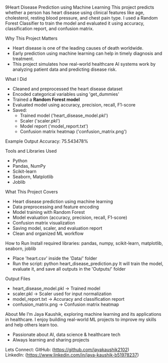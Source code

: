 9Heart Disease Prediction using Machine Learning
This project predicts whether a person has heart disease using clinical features like age, cholesterol, resting blood pressure, and chest pain type. 
I used a Random Forest Classifier to train the model and evaluated it using accuracy, classification report, and confusion matrix.


Why This Project Matters
- Heart disease is one of the leading causes of death worldwide.
- Early prediction using machine learning can help in timely diagnosis and treatment.
- This project simulates how real-world healthcare AI systems work by analyzing patient data and predicting disease risk.

What I Did
- Cleaned and preprocessed the heart disease dataset
- Encoded categorical variables using 'get_dummies'
- Trained a **Random Forest model**
- Evaluated model using accuracy, precision, recall, F1-score
- Saved:
  - Trained model ('heart_disease_model.pkl')
  - Scaler ('scaler.pkl')
  - Model report ('model_report.txt')
  - Confusion matrix heatmap ('confusion_matrix.png')

Example Output
Accuracy: 75.543478% 

Tools and Libraries Used
- Python
- Pandas, NumPy
- Scikit-learn
- Seaborn, Matplotlib
- Joblib

What This Project Covers
- Heart disease prediction using machine learning
- Data preprocessing and feature encoding
- Model training with Random Forest
- Model evaluation (accuracy, precision, recall, F1-score)
- Confusion matrix visualization
- Saving model, scaler, and evaluation report
- Clean and organized ML workflow

How to Run
Install required libraries: pandas, numpy, scikit-learn, matplotlib, seaborn, joblib
- Place 'heart.csv' inside the 'Data/' folder
- Run the script:
  python heart_disease_prediction.py
It will train the model, evaluate it, and save all outputs in the 'Outputs/' folder

Output Files

- heart_disease_model.pkl        → Trained model
- scaler.pkl                     → Scaler used for input normalization
- model_report.txt               → Accuracy and classification report
- confusion_matrix.png           → Confusion matrix heatmap

About Me
I’m Jaya Kaushik, exploring machine learning and its applications in healthcare. 
I enjoy building real-world ML projects to improve my skills and help others learn too.
- Passionate about AI, data science & healthcare tech
- Always learning and sharing projects

Lets Connect:
GitHub: (https://github.com/jayakaushik2102)  
LinkedIn: (https://www.linkedin.com/in/jaya-kaushik-b51978237)

